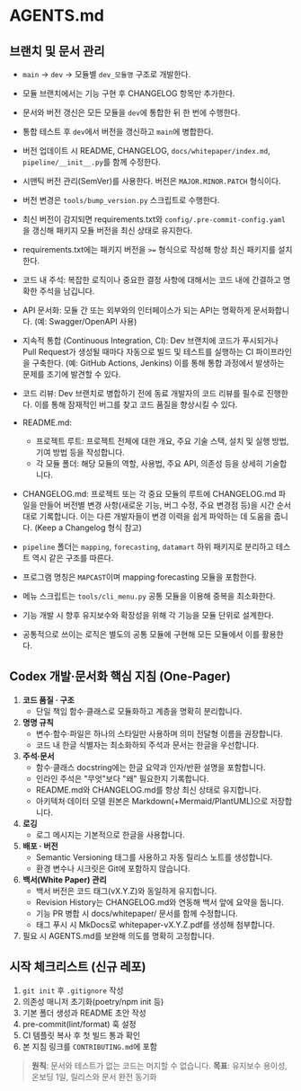 # AGENTS.md

## 브랜치 및 문서 관리
- `main` → `dev` → 모듈별 `dev_모듈명` 구조로 개발한다.
- 모듈 브랜치에서는 기능 구현 후 CHANGELOG 항목만 추가한다.
- 문서와 버전 갱신은 모든 모듈을 `dev`에 통합한 뒤 한 번에 수행한다.
- 통합 테스트 후 `dev`에서 버전을 갱신하고 `main`에 병합한다.
- 버전 업데이트 시 README, CHANGELOG, `docs/whitepaper/index.md`, `pipeline/__init__.py`를 함께 수정한다.

- 시맨틱 버전 관리(SemVer)를 사용한다. 버전은 `MAJOR.MINOR.PATCH` 형식이다.
- 버전 변경은 `tools/bump_version.py` 스크립트로 수행한다.
- 최신 버전이 감지되면 requirements.txt와 `config/.pre-commit-config.yaml`을 갱신해
  패키지 모듈 버전을 최신 상태로 유지한다.
- requirements.txt에는 패키지 버전을 `>=` 형식으로 작성해 항상 최신 패키지를 설치한다.

- 코드 내 주석: 복잡한 로직이나 중요한 결정 사항에 대해서는 코드 내에 간결하고 명확한 주석을 남깁니다.
- API 문서화: 모듈 간 또는 외부와의 인터페이스가 되는 API는 명확하게 문서화합니다. (예: Swagger/OpenAPI 사용)

- 지속적 통합 (Continuous Integration, CI): Dev 브랜치에 코드가 푸시되거나 Pull Request가 생성될 때마다 자동으로 빌드 및 테스트를 실행하는 CI 파이프라인을 구축한다. (예: GitHub Actions, Jenkins) 이를 통해 통합 과정에서 발생하는 문제를 조기에 발견할 수 있다.

- 코드 리뷰: Dev 브랜치로 병합하기 전에 동료 개발자의 코드 리뷰를 필수로 진행한다. 이를 통해 잠재적인 버그를 찾고 코드 품질을 향상시킬 수 있다.

- README.md:
   * 프로젝트 루트: 프로젝트 전체에 대한 개요, 주요 기술 스택, 설치 및 실행 방법, 기여 방법 등을 작성합니다.
   * 각 모듈 폴더: 해당 모듈의 역할, 사용법, 주요 API, 의존성 등을 상세히 기술합니다.
- CHANGELOG.md: 프로젝트 또는 각 중요 모듈의 루트에 CHANGELOG.md 파일을 만들어 버전별 변경 사항(새로운 기능, 버그 수정, 주요 변경점 등)을 시간 순서대로 기록합니다. 이는 다른 개발자들이 변경 이력을 쉽게 파악하는 데 도움을 줍니다. (Keep a Changelog 형식 참고)
- `pipeline` 폴더는 `mapping`, `forecasting`, `datamart` 하위 패키지로 분리하고 테스트 역시 같은 구조를 따른다.

- 프로그램 명칭은 `MAPCAST`이며 mapping·forecasting 모듈을 포함한다.
- 메뉴 스크립트는 `tools/cli_menu.py` 공통 모듈을 이용해 중복을 최소화한다.
- 기능 개발 시 향후 유지보수와 확장성을 위해 각 기능을 모듈 단위로 설계한다.
- 공통적으로 쓰이는 로직은 별도의 공통 모듈에 구현해 모든 모듈에서 이를 활용한다.
## Codex 개발·문서화 핵심 지침 (One-Pager)
1. **코드 품질 · 구조**
   - 단일 책임 함수·클래스로 모듈화하고 계층을 명확히 분리합니다.
2. **명명 규칙**
   - 변수·함수·파일은 하나의 스타일만 사용하며 의미 전달형 이름을 권장합니다.
   - 코드 내 한글 식별자는 최소화하되 주석과 문서는 한글을 우선합니다.
3. **주석·문서**
   - 함수·클래스 docstring에는 한글 요약과 인자/반환 설명을 포함합니다.
   - 인라인 주석은 "무엇"보다 "왜" 필요한지 기록합니다.
   - README.md와 CHANGELOG.md를 항상 최신 상태로 유지합니다.
   - 아키텍처·데이터 모델 원본은 Markdown(+Mermaid/PlantUML)으로 저장합니다.
4. **로깅**
   - 로그 메시지는 기본적으로 한글을 사용합니다.
5. **배포 · 버전**
   - Semantic Versioning 태그를 사용하고 자동 릴리스 노트를 생성합니다.
   - 환경 변수나 시크릿은 Git에 포함하지 않습니다.
6. **백서(White Paper) 관리**
   - 백서 버전은 코드 태그(vX.Y.Z)와 동일하게 유지합니다.
   - Revision History는 CHANGELOG.md와 연동해 백서 앞에 요약을 둡니다.
   - 기능 PR 병합 시 docs/whitepaper/ 문서를 함께 수정합니다.
   - 태그 푸시 시 MkDocs로 whitepaper-vX.Y.Z.pdf를 생성해 첨부합니다.
7. 필요 시 AGENTS.md를 보완해 의도를 명확히 고정합니다.

## 시작 체크리스트 (신규 레포)
1. `git init` 후 `.gitignore` 작성
2. 의존성 매니저 초기화(poetry/npm init 등)
3. 기본 폴더 생성과 README 초안 작성
4. pre-commit(lint/format) 훅 설정
5. CI 템플릿 복사 후 첫 빌드 통과 확인
6. 본 지침 링크를 `CONTRIBUTING.md`에 포함

> **원칙**: 문서와 테스트가 없는 코드는 머지할 수 없습니다.
> **목표**: 유지보수 용이성, 온보딩 1일, 릴리스와 문서 완전 동기화
